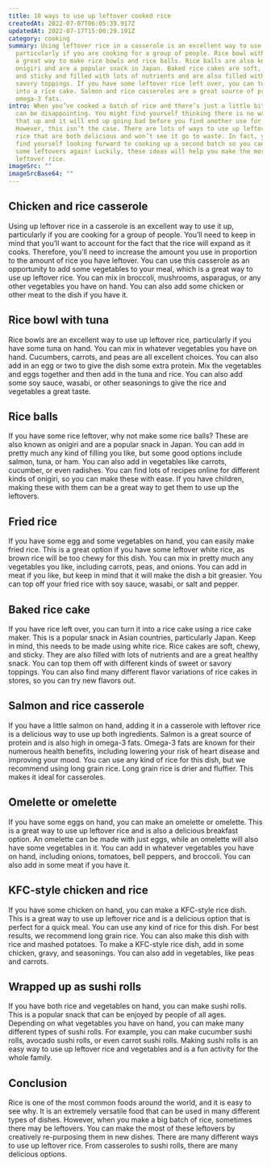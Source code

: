 ```yaml
---
title: 10 ways to use up leftover cooked rice
createdAt: 2022-07-07T06:05:39.917Z
updatedAt: 2022-07-17T15:00:29.191Z
category: cooking
summary: Using leftover rice in a casserole is an excellent way to use it up,
  particularly if you are cooking for a group of people. Rice bowl with tuna is
  a great way to make rice bowls and rice balls. Rice balls are also known as
  onigiri and are a popular snack in Japan. Baked rice cakes are soft, chewy,
  and sticky and filled with lots of nutrients and are also filled with sweet or
  savory toppings. If you have some leftover rice left over, you can turn it
  into a rice cake. Salmon and rice casseroles are a great source of protein and
  omega-3 fats.
intro: When you’ve cooked a batch of rice and there’s just a little bit left, it
  can be disappointing. You might find yourself thinking there is no way to use
  that up and it will end up going bad before you find another use for it.
  However, this isn’t the case. There are lots of ways to use up leftover cooked
  rice that are both delicious and won’t see it go to waste. In fact, you might
  find yourself looking forward to cooking up a second batch so you can have
  some leftovers again! Luckily, these ideas will help you make the most of your
  leftover rice.
imageSrc: ""
imageSrcBase64: ""
---
```


## Chicken and rice casserole

Using up leftover rice in a casserole is an excellent way to use it up, particularly if you are cooking for a group of people. You’ll need to keep in mind that you’ll want to account for the fact that the rice will expand as it cooks. Therefore, you’ll need to increase the amount you use in proportion to the amount of rice you have leftover. You can use this casserole as an opportunity to add some vegetables to your meal, which is a great way to use up leftover rice. You can mix in broccoli, mushrooms, asparagus, or any other vegetables you have on hand. You can also add some chicken or other meat to the dish if you have it.

## Rice bowl with tuna

Rice bowls are an excellent way to use up leftover rice, particularly if you have some tuna on hand. You can mix in whatever vegetables you have on hand. Cucumbers, carrots, and peas are all excellent choices. You can also add in an egg or two to give the dish some extra protein. Mix the vegetables and eggs together and then add in the tuna and rice. You can also add some soy sauce, wasabi, or other seasonings to give the rice and vegetables a great taste.

## Rice balls

If you have some rice leftover, why not make some rice balls? These are also known as onigiri and are a popular snack in Japan. You can add in pretty much any kind of filling you like, but some good options include salmon, tuna, or ham. You can also add in vegetables like carrots, cucumber, or even radishes. You can find lots of recipes online for different kinds of onigiri, so you can make these with ease. If you have children, making these with them can be a great way to get them to use up the leftovers.

## Fried rice

If you have some egg and some vegetables on hand, you can easily make fried rice. This is a great option if you have some leftover white rice, as brown rice will be too chewy for this dish. You can mix in pretty much any vegetables you like, including carrots, peas, and onions. You can add in meat if you like, but keep in mind that it will make the dish a bit greasier. You can top off your fried rice with soy sauce, wasabi, or salt and pepper.

## Baked rice cake

If you have rice left over, you can turn it into a rice cake using a rice cake maker. This is a popular snack in Asian countries, particularly Japan. Keep in mind, this needs to be made using white rice. Rice cakes are soft, chewy, and sticky. They are also filled with lots of nutrients and are a great healthy snack. You can top them off with different kinds of sweet or savory toppings. You can also find many different flavor variations of rice cakes in stores, so you can try new flavors out.

## Salmon and rice casserole

If you have a little salmon on hand, adding it in a casserole with leftover rice is a delicious way to use up both ingredients. Salmon is a great source of protein and is also high in omega-3 fats. Omega-3 fats are known for their numerous health benefits, including lowering your risk of heart disease and improving your mood. You can use any kind of rice for this dish, but we recommend using long grain rice. Long grain rice is drier and fluffier. This makes it ideal for casseroles.

## Omelette or omelette

If you have some eggs on hand, you can make an omelette or omelette. This is a great way to use up leftover rice and is also a delicious breakfast option. An omelette can be made with just eggs, while an omelette will also have some vegetables in it. You can add in whatever vegetables you have on hand, including onions, tomatoes, bell peppers, and broccoli. You can also add in some meat if you have it.

## KFC-style chicken and rice

If you have some chicken on hand, you can make a KFC-style rice dish. This is a great way to use up leftover rice and is a delicious option that is perfect for a quick meal. You can use any kind of rice for this dish. For best results, we recommend long grain rice. You can also make this dish with rice and mashed potatoes. To make a KFC-style rice dish, add in some chicken, gravy, and seasonings. You can also add in vegetables, like peas and carrots.

## Wrapped up as sushi rolls

If you have both rice and vegetables on hand, you can make sushi rolls. This is a popular snack that can be enjoyed by people of all ages. Depending on what vegetables you have on hand, you can make many different types of sushi rolls. For example, you can make cucumber sushi rolls, avocado sushi rolls, or even carrot sushi rolls. Making sushi rolls is an easy way to use up leftover rice and vegetables and is a fun activity for the whole family.

## Conclusion

Rice is one of the most common foods around the world, and it is easy to see why. It is an extremely versatile food that can be used in many different types of dishes. However, when you make a big batch of rice, sometimes there may be leftovers. You can make the most of these leftovers by creatively re-purposing them in new dishes. There are many different ways to use up leftover rice. From casseroles to sushi rolls, there are many delicious options.
